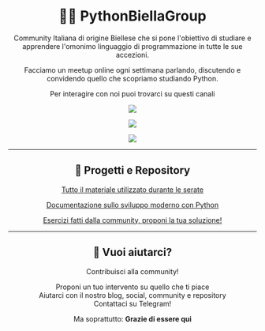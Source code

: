 <div align="center">

# 👨‍💻 PythonBiellaGroup

Community Italiana di origine Biellese che si pone l'obiettivo di studiare e apprendere l'omonimo linguaggio di programmazione in tutte le sue accezioni.

Facciamo un meetup online ogni settimana parlando, discutendo e convidendo quello che scopriamo studiando Python.

Per interagire con noi puoi trovarci su questi canali

[![](https://img.shields.io/badge/-Telegram-informational?style=for-the-badge&logo=telegram&logoColor=white&color=0088cc)](https://t.me/joinchat/UZJZzGFKWf9JGGx5
)  

[![](https://img.shields.io/youtube/channel/subscribers/UCkvQcNjmC_duLhvDxeUPJAg?label=Youtube)](https://www.youtube.com/channel/UCkvQcNjmC_duLhvDxeUPJAg)

[![](https://img.shields.io/badge/Website-Il%20nostro%20blog-informational)](https://pythonbiella.herokuapp.com/
)

<hr>

## 🚀 **Progetti e Repository**

[Tutto il materiale utilizzato durante le serate](
https://github.com/PythonBiellaGroup/MaterialeLezioni)

[Documentazione sullo sviluppo moderno con Python](https://pythonbiellagroup.github.io/ModernPythonDevelopment/)

[Esercizi fatti dalla community, proponi la tua soluzione!](
https://github.com/PythonBiellaGroup/Esercizi)


<hr>

## 🤲 Vuoi aiutarci?

Contribuisci alla community!

Proponi un tuo intervento su quello che ti piace  
Aiutarci con il nostro blog, social, community e repository  
Contattaci su Telegram!

Ma soprattutto: **Grazie di essere qui**

<div>

